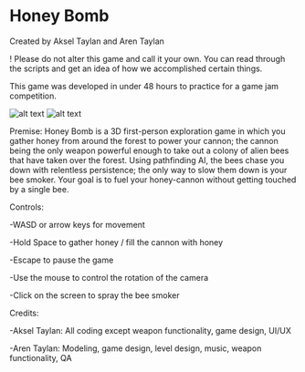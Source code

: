 # Honey Bomb
Created by Aksel Taylan and Aren Taylan

! Please do not alter this game and call it your own. You can read through the scripts and get an idea of how we accomplished certain things.

This game was developed in under 48 hours to practice for a game jam competition.

![alt text](https://i.imgur.com/ULX411l.png)
![alt text](https://i.imgur.com/e4NVurI.png)

Premise:
Honey Bomb is a 3D first-person exploration game in which you gather honey from around the forest to power your cannon; the cannon being the only weapon powerful enough to take out a colony of alien bees that have taken over the forest. Using pathfinding AI, the bees chase you down with relentless persistence; the only way to slow them down is your bee smoker. Your goal is to fuel your honey-cannon without getting touched by a single bee.

Controls:

-WASD or arrow keys for movement

-Hold Space to gather honey / fill the cannon with honey

-Escape to pause the game

-Use the mouse to control the rotation of the camera

-Click on the screen to spray the bee smoker



Credits:

-Aksel Taylan: All coding except weapon functionality, game design, UI/UX

-Aren Taylan: Modeling, game design, level design, music, weapon functionality, QA
